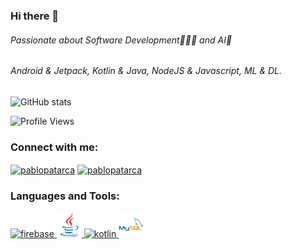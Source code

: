### Hi there 👋

<h6>Passionate about Software Development👨🏻‍💻 and AI🤖</h6>
<h6>Android & Jetpack, Kotlin & Java, NodeJS & Javascript, ML & DL.</h6>

![GitHub stats](https://github-readme-stats.vercel.app/api?username=pablopatarca&count_private=true&theme=dark)

![Profile Views](pablopatarca.bio.link)

<h3 align="left">Connect with me:</h3>
<p align="left">
<a href="https://twitter.com/pablopatarca" target="blank">
  <img align="center" src="https://www.svgrepo.com/show/11841/twitter.svg" alt="pablopatarca" height="30" width="40" /></a>
<a href="https://medium.com/@pablopatarca" target="blank">
  <img align="center" src="https://www.svgrepo.com/show/360560/medium.svg" alt="pablopatarca" height="30" width="40" /></a>
</p>
<!--
- Read my articles at [Medium](https://medium.com/@pablopatarca)
-->
<h3 align="left">Languages and Tools:</h3>
<p align="left"></a> <a href="https://firebase.google.com/" target="_blank"> <img src="https://www.vectorlogo.zone/logos/firebase/firebase-icon.svg" alt="firebase" width="40" height="40"/> </a> <a href="https://www.java.com" target="_blank"> <img src="https://raw.githubusercontent.com/devicons/devicon/master/icons/java/java-original.svg" alt="java" width="40" height="40"/> </a> <a href="https://kotlinlang.org" target="_blank"> <img src="https://www.vectorlogo.zone/logos/kotlinlang/kotlinlang-icon.svg" alt="kotlin" width="40" height="40"/> </a> <a href="https://www.mysql.com/" target="_blank"> <img src="https://raw.githubusercontent.com/devicons/devicon/master/icons/mysql/mysql-original-wordmark.svg" alt="mysql" width="40" height="40"/></a> </p>

<!--
**pablopatarca/pablopatarca** is a ✨ _special_ ✨ repository because its `README.md` (this file) appears on your GitHub profile.

Here are some ideas to get you started:

- 🔭 I’m currently working on ...
- 🌱 I’m currently learning ...
- 👯 I’m looking to collaborate on ...
- 🤔 I’m looking for help with ...
- 💬 Ask me about ...
- 📫 How to reach me: ...
- 😄 Pronouns: ...
- ⚡ Fun fact: ...
-->
